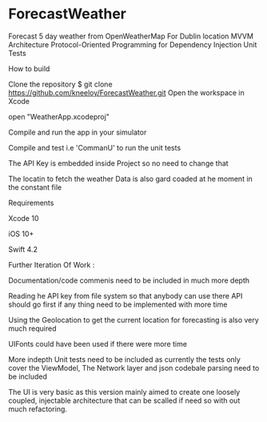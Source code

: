 # ForecastWeather
Forecast 5 day weather from OpenWeatherMap For Dublin location
MVVM  Architecture
Protocol-Oriented Programming for Dependency Injection
Unit Tests

How to build

Clone the repository
$ git clone https://github.com/kneeloy/ForecastWeather.git
Open the workspace in Xcode

open "WeatherApp.xcodeproj"

Compile and run the app in your simulator

Compile and test i.e 'CommanU' to run the unit tests

The API Key is embedded inside Project so no need to change that

The locatin to fetch the weather Data is also gard coaded at he moment in the constant file

Requirements

Xcode 10

iOS 10+

Swift 4.2


Further Iteration Of Work :

Documentation/code commenis need to be included in much more depth

Reading he API key from file system so that anybody can use there API should go first if any thing need to be implemented with more time

Using the Geolocation to get the current location for forecasting is also very much required

UIFonts could have been used if there were more time

More indepth Unit tests need to  be included as currently the tests only cover the ViewModel, The Network layer and json codebale parsing need to be included

The UI is very basic as this version mainly aimed to create one loosely coupled, injectable architecture that can be scalled if need so with out much refactoring.


